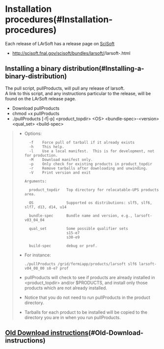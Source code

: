 Installation procedures(#Installation-procedures)
====================================================

Each release of LArSoft has a release page on [SciSoft](http://scisoft.fnal.gov/scisoft/bundles/larsoft/)

-   http://scisoft.fnal.gov/scisoft/bundles/larsoft/<version>/larsoft-<version>.html

Installing a binary distribution(#Installing-a-binary-distribution)
----------------------------------------------------------------------

The pull script, pullProducts, will pull any release of larsoft.\
A link to this script, and any instructions particular to the release, will be found on the LArSoft release page.

-   Download pullProducts
-   chmod +x pullProducts
-   ./pullProducts [-f|-p] \<product\_topdir\> \<OS\> \<bundle-spec\>-\<version\> \<qual\_set\> \<build-spec\>

> -   Options:
>
>           -f    Force pull of tarball if it already exists
>           -h    This help.
>           -l    Use a local manifest.  This is for development, not for production.
>           -M    Download manifest only.
>           -p    Only check for existing products in product_topdir
>           -r    Remove tarballs after downloading and unwinding.
>           -V    Print version and exit
>
>         Arguments:
>
>           product_topdir   Top directory for relocatable-UPS products area.
>
>           OS               Supported os distributions: slf5, slf6, slf7, d13, d14, u14
>
>           bundle-spec      Bundle name and version, e.g., larsoft-v03_04_04
>
>           qual_set         Some possible qualifier sets
>                            s15-e7
>                            s30-e9
>
>           build-spec       debug or prof.
>
> -   For instance:
>
>         ./pullProducts /grid/fermiapp/products/larsoft slf6 larsoft-v04_08_00 s8-e7 prof
>
> -   pullProducts will check to see if products are already installed in \<product\_topdir\> and/or \$PRODUCTS, and install only those products which are not already installed.
> -   Notice that you do not need to run pullProducts in the product directory.
> -   Tarballs for each product to be installed will be copied to the directory you are in when you run pullProducts.

[Old Download instructions](_Old_Download_instructions_)(#Old-Download-instructions)
----------------------------------------------------------------------------------------------------------------------
